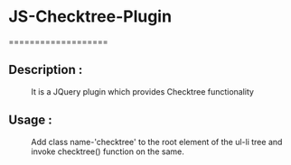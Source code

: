 <h1>JS-Checktree-Plugin</h1>
===================
<dl><h2>Description :</h2></dl>
<dd>It is a JQuery plugin which provides Checktree functionality</dd>

<dl><h2>Usage :</h2></dl> 
<dd>Add class name-'checktree' to the root element of the ul-li tree and invoke checktree() function on the same.

</dd>
